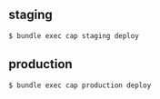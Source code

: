 ## staging
```sh
$ bundle exec cap staging deploy
```

## production
```sh
$ bundle exec cap production deploy
```
